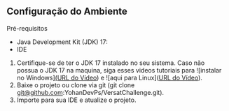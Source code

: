 ## Configuração do Ambiente

Pré-requisitos
- Java Development Kit (JDK) 17:
- IDE
  
1. Certifique-se de ter o JDK 17 instalado no seu sistema. Caso não possua o JDK 17 na maquina, siga esses videos tutoriais para ![instalar no Windows][(URL do Vídeo](https://www.youtube.com/watch?v=QekeJBShCy4)) e ![aqui para Linux]([URL do Vídeo](https://www.youtube.com/watch?v=iHZ4b1twvlg)).
2. Baixe o projeto ou clone via git (git clone git@github.com:YohanDevPs/VersatChallenge.git).
3. Importe para sua IDE e atualize o projeto.
